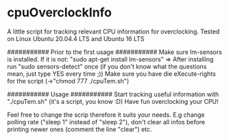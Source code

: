 # cpuOverclockInfo
A little script for tracking relevant CPU information for overclocking.
Tested on Linux Ubuntu 20.04.4 LTS and Ubuntu 16 LTS

########### Prior to the first usage ###########
Make sure lm-sensors is installed.
If it is not: "sudo apt-get install lm-sensors"
=> After installing run "sudo sensors-detect" once (if you don't know what the questions mean, just type YES every time ;))
Make sure you have die eXecute-rights for the script (->"chmod 777 ./cpuTem.sh")

########### Usage ###########
Start tracking useful information with "./cpuTem.sh" (it's a script, you know :D)
Have fun overclocking your CPU!

Feel free to change the scrip therefore it suits your needs. E.g change polling rate ("sleep 1" instead of "sleep 2"), don't clear all infos before printing 
newer ones (comment the line "clear") etc.